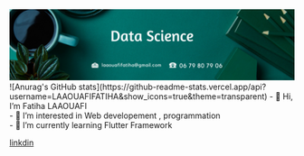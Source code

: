 
<img src="image.png" alt="">
![Anurag's GitHub stats](https://github-readme-stats.vercel.app/api?username=LAAOUAFIFATIHA&show_icons=true&theme=transparent)
- 👋 Hi, I’m Fatiha LAAOUAFI <br>
- 👀 I’m interested in Web developement , programmation  <br>
- 🌱 I’m currently learning Flutter Framework<br>

<!---
LAAOUAFIFATIHA/LAAOUAFIFATIHA is a ✨ special ✨ repository because its `README.md` (this file) appears on your GitHub profile.
You can click the Preview link to take a look at your changes.
--->
<a href="https://www.linkedin.com/in/fatiha-laaouafi-4227252ba/"> linkdin </a>
